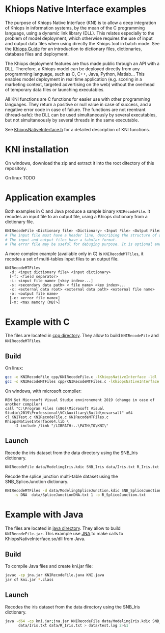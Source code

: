 
# Khiops Native Interface examples

The purpose of Khiops Native Interface (KNI) is to allow a deep integration of Khiops in information systems, by the mean of the C programming language, using a dynamic link library (DLL). This relates especially to the problem of model deployment, which otherwise requires the use of input and output data files when using directly the Khiops tool in batch mode. See the [Khiops Guide](https://khiops.com/pdf/KhiopsGuide.pdf) for an introduction to dictionary files, dictionaries, database files and deployment.

The Khiops deployment features are thus made public through an API with a DLL. Therefore, a Khiops model can be deployed directly from any programming language, such as C, C++, Java, Python, Matlab... This enables model deployment in real time application (e.g. scoring in a marketing context, targeted advertising on the web) without the overhead of temporary data files or launching executables.

All KNI functions are C functions for easier use with other programming languages. They return a positive or null value in case of success, and a negative error code in case of failure. The functions are not reentrant (thread-safe): the DLL can be used simultaneously by several executables, but not simultaneously by several threads in the same executable.

See [KhiopsNativeInterface.h](include/KhiopsNativeInterface.h) for a detailed description of KNI functions.

# KNI installation

On windows, download the zip and extract it into the root ditectory of this repository.

On linux TODO 

# Application examples

Both examples in C and Java produce a sample binary `KNIRecodeFile`. It recodes an input file to an output file, using a Khiops dictionary from a dictionary file.

```bash
KNIRecodeFile <Dictionary file> <Dictionary> <Input File> <Output File> [Error file]
# The input file must have a header line, describing the structure of all its instances.
# The input and output files have a tabular format.
# The error file may be useful for debuging purpose. It is optional and may be empty.
```

A more complex example (available only in C) is `KNIRecodeMTFiles`, it recodes a set of multi-tables input files to an output file.

```batch
KNIRecodeMTFiles
  -d: <input dictionary file> <input dictionary>
  [-f: <field separator>
  -i: <input file name> [<key index>...]
  -s: <secondary data path> < file name> <key index>...
  -x: <external data root> <external data path> <external file name>
  -o: <output file name>
  [-e: <error file name>]
  [-m: <max memory (MB)>]
```

# Example with C

The files are located in [cpp directory](cpp/). They allow to build `KNIRecodeFile` and `KNIRecodeMTFiles`.

## Build

On linux:

```bash
gcc -o KNIRecodeFile cpp/KNIRecodeFile.c -lKhiopsNativeInterface -ldl
gcc -o KNIRecodeMTFiles cpp/KNIRecodeMTFiles.c -lKhiopsNativeInterface -ldl
```

On windows, with microsoft compiler:

```batch
REM Set Microsoft Visual Studio environement 2019 (change in case of another compiler)
call "C:\Program Files (x86)\Microsoft Visual Studio\2019\Professional\VC\Auxiliary\Build\vcvarsall" x64
cl KNITest.c KNIRecodeFile.c KNIRecodeMTFiles.c KhiopsNativeInterface64.lib \
    -I include /link "/LIBPATH:..\PATH\TO\KNI\"
```

## Launch

Recode the iris dataset from the data directory using the SNB_Iris dictionary.

```bash
KNIRecodeFile data/ModelingIris.kdic SNB_Iris data/Iris.txt R_Iris.txt
```

Recode the splice junction multi-table dataset using the SNB_SpliceJunction dictionary.

```bash
KNIRecodeMTFiles -d data/ModelingSpliceJunction.kdic SNB_SpliceJunction -i .data/SpliceJunction.txt 1 \
    -s DNA  data/SpliceJunctionDNA.txt 1 -o R_SpliceJunction.txt
```

# Example with Java

The files are located in [java directory](java/). They allow to build `KNIRecodeFile.jar`. This example use [JNA](https://github.com/twall/jna#readme) to make calls to KhiopsNativeInterface.so/dll from Java.

## Build

To compile Java files and create kni.jar file:

```bash
javac -cp jna.jar KNIRecodeFile.java KNI.java
jar cf kni.jar *.class
```

## Launch

Recodes the iris dataset from the data directory using the SNB_Iris dictionary.

```bash
java -d64 -cp kni.jar;jna.jar KNIRecodeFile data/ModelingIris.kdic SNB_Iris \
      data/Iris.txt data/R_Iris.txt > data/test.log 2>&1
```